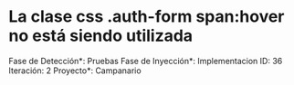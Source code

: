 # La clase css .auth-form span:hover no está siendo utilizada

Fase de Detección*: Pruebas
Fase de Inyección*: Implementacion
ID: 36
Iteración: 2
Proyecto*: Campanario